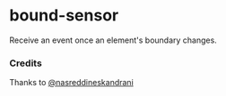 # bound-sensor
Receive an event once an element's boundary changes.


### Credits
Thanks to [@nasreddineskandrani](https://github.com/nasreddineskandrani)

